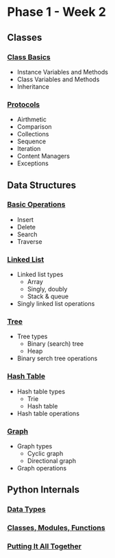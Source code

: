 # Phase 1 - Week 2

## Classes
### [Class Basics](https://github.com/ByteAcademy-Curriculum/Data-Science/blob/master/Slides/Phase%201/Week%202/Slides/Classes/Class-Basics.md)
* Instance Variables and Methods
* Class Variables and Methods
* Inheritance

### [Protocols](https://github.com/ByteAcademy-Curriculum/Data-Science/blob/master/Slides/Phase%201/Week%202/Slides/Classes/Protocols.md)
* Airthmetic
* Comparison
* Collections
* Sequence
* Iteration
* Content Managers
* Exceptions

## Data Structures
### [Basic Operations](https://github.com/ByteAcademy-Curriculum/Data-Science/blob/master/Slides/Phase%201/Week%202/Slides/Data-Structures/Basic%20Operations.md)
* Insert
* Delete
* Search
* Traverse
  
### [Linked List](https://github.com/ByteAcademy-Curriculum/Data-Science/blob/master/Slides/Phase%201/Week%202/Slides/Data-Structures/Linked%20List.md)
* Linked list types
  * Array
  * Singly, doubly
  * Stack & queue
* Singly linked list operations

### [Tree](https://github.com/ByteAcademy-Curriculum/Data-Science/blob/master/Slides/Phase%201/Week%202/Slides/Data-Structures/Tree.md)
* Tree types
  * Binary (search) tree
  * Heap
* Binary serch tree operations

### [Hash Table](https://github.com/ByteAcademy-Curriculum/Data-Science/blob/master/Slides/Phase%201/Week%202/Slides/Data-Structures/Hash%20Table.md)
* Hash table types
  * Trie
  * Hash table
* Hash table operations

### [Graph](https://github.com/ByteAcademy-Curriculum/Data-Science/blob/master/Slides/Phase%201/Week%202/Slides/Data-Structures/Graph.md)
* Graph types
  * Cyclic graph
  * Directional graph
* Graph operations

## Python Internals
### [Data Types](https://github.com/ByteAcademy-Curriculum/Data-Science/blob/master/Slides/Phase%201/Week%202/Slides/Python-Internals/Data%20Type%20Implementations.md)
### [Classes, Modules, Functions](https://github.com/ByteAcademy-Curriculum/Data-Science/blob/master/Slides/Phase%201/Week%202/Slides/Python-Internals/Data%20Manipulation%20Implementations.md)
### [Putting It All Together](https://github.com/ByteAcademy-Curriculum/Data-Science/blob/master/Slides/Phase%201/Week%202/Slides/Python-Internals/Putting%20It%20All%20Together.md)
